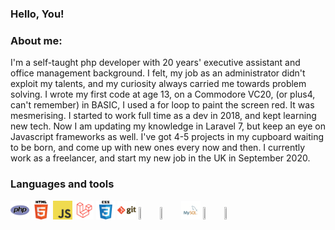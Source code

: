 ### Hello, You!

### About me:
I'm a self-taught php developer with 20 years' executive assistant and office management background. I felt, my job as an administrator didn't exploit my talents, and my curiosity always carried me towards problem solving. I wrote my first code at age 13, on a Commodore VC20, (or plus4, can't remember) in BASIC, I used a for loop to paint the screen red. It was mesmerising. I started to work full time as a dev in 2018, and kept learning new tech. Now I am updating my knowledge in Laravel 7, but keep an eye on Javascript frameworks as well. I've got 4-5 projects in my cupboard waiting to be born, and come up with new ones every now and then. I currently work as a freelancer, and start my new job in the UK in September 2020.

### Languages and tools
<span>
<img src="https://raw.githubusercontent.com/github/explore/ccc16358ac4530c6a69b1b80c7223cd2744dea83/topics/php/php.png" height="6%" width="6%" />
<img src="https://raw.githubusercontent.com/github/explore/ccc16358ac4530c6a69b1b80c7223cd2744dea83/topics/html/html.png" height="6%" width="6%" />
<img src="https://raw.githubusercontent.com/github/explore/ccc16358ac4530c6a69b1b80c7223cd2744dea83/topics/javascript/javascript.png" height="6%" width="6%" />
<img src="https://raw.githubusercontent.com/github/explore/ccc16358ac4530c6a69b1b80c7223cd2744dea83/topics/laravel/laravel.png" height="6%" width="6%" />
<img src="https://raw.githubusercontent.com/github/explore/ccc16358ac4530c6a69b1b80c7223cd2744dea83/topics/css/css.png" height="6%" width="6%" />
<img src="https://raw.githubusercontent.com/github/explore/ccc16358ac4530c6a69b1b80c7223cd2744dea83/topics/git/git.png" height="6%" width="6%" />
<img src="https://babiwes.com/assets/images/logos/lamp.webp" height="6%" width="6%" />
<img src="https://babiwes.com/assets/images/logos/vscode.jpg" height="6%" width="6%" />
<img src="https://raw.githubusercontent.com/github/explore/ccc16358ac4530c6a69b1b80c7223cd2744dea83/topics/mysql/mysql.png" height="6%" width="6%" />
<img src="https://babiwes.com/assets/images/logos/gimp.jpg" height="6%" width="6%" />
<img src="https://babiwes.com/assets/images/logos/phpstorm.jpg" height="6%" width="6%" />
</span>

<!--
**dgloriaweb/dgloriaweb** is a ✨ _special_ ✨ repository because its `README.md` (this file) appears on your GitHub profile.

Here are some ideas to get you started:

- 🔭 I’m currently working on ...
- 🌱 I’m currently learning ...
- 👯 I’m looking to collaborate on ...
- 🤔 I’m looking for help with ...
- 💬 Ask me about ...
- 📫 How to reach me: ...
- 😄 Pronouns: ...
- ⚡ Fun fact: ...
-->
